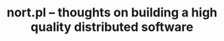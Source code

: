 ---
#
# Use the widgets beneath and the content will be
# inserted automagically in the webpage. To make
# this work, you have to use › layout: frontpage
#
layout: frontpage
title: "nort.pl – thoughts on building a high quality distributed software"
header:
   image_fullwidth: "header_unsplash_1.jpg"
widget-1:
    title: "Blog"
    url: 'blog/'
    text: 'Thoughs on designing distributed systems based on my work for Amazon, Yahoo and Flickr.'
    image: unsplash_9-302x182.jpg
widget-2:
    title: "Recommendations"
    url: 'recommendations/'
    text: 'High quality resources on distributed architecture:<br>* talks<br>* books/articles<br>* projects/tools<br>* and more..'
    image: github-303x182.jpg
widget-3:
    title: "Having fun"
    url: 'fun/'
    text: 'Building software is fun. Enjoy it!'
    image: unsplash_8-302x182.jpg
---